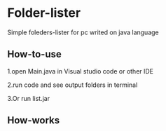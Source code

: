 # Folder-lister

Simple foleders-lister for pc writed on java language

## How-to-use

1.open Main.java in Visual studio code or other IDE

2.run code and see output folders in terminal

3.Or run list.jar

## How-works

